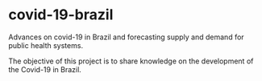 # covid-19-brazil
Advances on covid-19 in Brazil and forecasting supply and demand for public health systems.

The objective of this project is to share knowledge on the development of the Covid-19 in Brazil.
